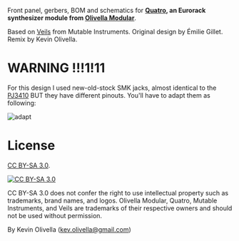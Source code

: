 Front panel, gerbers, BOM and schematics for **[Quatro](https://www.olivellamodular.com/quatro.html), an Eurorack synthesizer module from [Olivella Modular](https://www.olivellamodular.com/)**.

Based on [Veils](https://github.com/pichenettes/eurorack) from Mutable Instruments. Original design by Émilie Gillet. Remix by Kevin Olivella.

WARNING !!!1!11
=======

For this design I used new-old-stock SMK jacks, almost identical to the [PJ3410](https://www.thonk.co.uk/shop/pj3410/) BUT they have different pinouts. You'll have to adapt them as following:

![adapt](jack_adapt.png)

License
=======

[CC BY-SA 3.0][cc-by-sa].

[![CC BY-SA 3.0][cc-by-sa-image]][cc-by-sa]

[cc-by-sa]: http://creativecommons.org/licenses/by-sa/3.0/
[cc-by-sa-image]: https://licensebuttons.net/l/by-sa/3.0/88x31.png
[cc-by-sa-shield]: https://img.shields.io/badge/License-CC%20BY--SA%203.0-lightgrey.svg

CC BY-SA 3.0 does not confer the right to use intellectual property such as trademarks, brand names, and logos. Olivella Modular, Quatro, Mutable Instruments, and Veils are trademarks of their respective owners and should not be used without permission.

By Kevin Olivella (kev.olivella@gmail.com)
